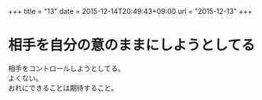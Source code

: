 +++
title = "13"
date = 2015-12-14T20:49:43+09:00
url = "2015-12-13"
+++

相手を自分の意のままにしようとしてる
===
相手をコントロールしようとしてる。  
よくない。  
おれにできることは期待すること。
